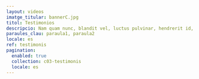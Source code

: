 ```yaml
---
layout: videos
imatge_titular: bannerC.jpg
titol: Testimonios
descripcio: Nam quam nunc, blandit vel, luctus pulvinar, hendrerit id, lorem.
paraules_clau: paraula1, paraula2
locale: es
ref: testimonis
pagination:
  enabled: true
  collection: c03-testimonis
  locale: es
---
```

